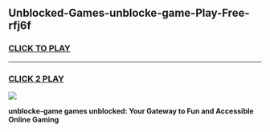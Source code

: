 
## Unblocked-Games-unblocke-game-Play-Free-rfj6f
<h3>
<a href="https://premium76.site?title=unblocke-game&ref=18A1">CLICK TO PLAY</a></h3>
<hr>

<h3>
<a href="https://premium76.site?title=unblocke-game&ref=18A1">CLICK 2 PLAY</a>
  
</h3>

<a href="https://premium76.site?title=unblocke-game&ref=18A1"><img src="https://clearcache.store/games.png"></a>


**unblocke-game games unblocked: Your Gateway to Fun and Accessible Online Gaming**
